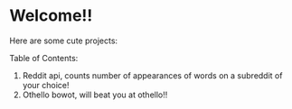 # Welcome!!

Here are some cute projects:

Table of Contents:
1.  Reddit api, counts number of appearances of words on a subreddit of your choice!
2.  Othello bowot, will beat you at othello!!
